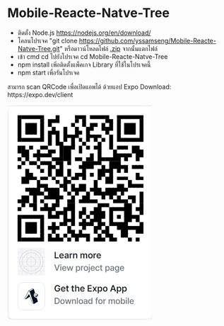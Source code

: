 # Mobile-Reacte-Natve-Tree
* ติดตั้ง Node.js https://nodejs.org/en/download/
* โคลนโปรเจค "git clone https://github.com/yssamseng/Mobile-Reacte-Natve-Tree.git" หรือดาวน์โหลดไฟล์ <a href="https://github.com/yssamseng/Mobile-Reacte-Natve-Tree/archive/refs/heads/main.zip">.zip</a> จากนั้นแตกไฟล์
* เข้า cmd
  cd ไปยังโปรเจค cd Mobile-Reacte-Natve-Tree
* npm install เพิ่อติดตั้งแพ็คเกจ Library ที่ใช้ในโปรเจคนี้
* npm start เพื่อรันโปรเจค

<div>สามารถ scan QRCode เพื่อเปิดแอพได้ ด้วยแอป Expo Download: https://expo.dev/client</div>

![alt text](https://github.com/yssamseng/Mobile-Reacte-Natve-Tree/blob/main/qrCodeExpoPublish.png?raw=true)
